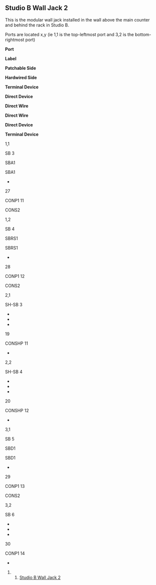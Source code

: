 Studio B Wall Jack 2 
--------------------

This is the modular wall jack installed in the wall above the main
counter and behind the rack in Studio B.

Ports are located x,y (ie 1,1 is the top-leftmost port and 3,2 is the
bottom-rightmost port)

**Port**

**Label**

**Patchable Side**

**Hardwired Side**

**Terminal Device**

**Direct Device**

**Direct Wire**

**Direct Wire**

**Direct Device**

**Terminal Device**

1,1

SB 3

SBA1

SBA1

-

27

CONP1 11

CONS2

1,2

SB 4

SBRS1

SBRS1

-

28

CONP1 12

CONS2

2,1

SH-SB 3

-

-

-

19

CONSHP 11

-

2,2

SH-SB 4

-

-

-

20

CONSHP 12

-

3,1

SB 5

SBD1

SBD1

-

29

CONP1 13

CONS2

3,2

SB 6

-

-

-

30

CONP1 14

-

1.  1. [Studio B Wall Jack 2](#Studio_B_Wall_Jack_2)

